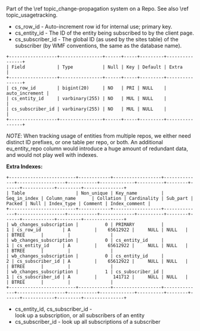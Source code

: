 Part of the \ref topic_change-propagation system on a Repo.
See also \ref topic_usagetracking.

- cs_row_id - Auto-increment row id for internal use; primary key.
- cs_entity_id - The ID of the entity being subscribed to by the client page.
- cs_subscriber_id - The global ID (as used by the sites table) of the subscriber (by WMF conventions, the same as the database name).

```
+------------------+----------------+------+-----+---------+----------------+
| Field            | Type           | Null | Key | Default | Extra          |
+------------------+----------------+------+-----+---------+----------------+
| cs_row_id        | bigint(20)     | NO   | PRI | NULL    | auto_increment |
| cs_entity_id     | varbinary(255) | NO   | MUL | NULL    |                |
| cs_subscriber_id | varbinary(255) | NO   | MUL | NULL    |                |
+------------------+----------------+------+-----+---------+----------------+
```

*NOTE*: When tracking usage of entities from multiple repos, we either need distinct ID prefixes, or one table per repo, or both. An additional eu\_entity\_repo column would introduce a huge amount of redundant data, and would not play well with indexes.

**Extra Indexes:**

```
+-------------------------+------------+------------------+--------------+------------------+-----------+-------------+----------+--------+------+------------+---------+---------------+
| Table                   | Non_unique | Key_name         | Seq_in_index | Column_name      | Collation | Cardinality | Sub_part | Packed | Null | Index_type | Comment | Index_comment |
+-------------------------+------------+------------------+--------------+------------------+-----------+-------------+----------+--------+------+------------+---------+---------------+
| wb_changes_subscription |          0 | PRIMARY          |            1 | cs_row_id        | A         |    65612922 |     NULL | NULL   |      | BTREE      |         |               |
| wb_changes_subscription |          0 | cs_entity_id     |            1 | cs_entity_id     | A         |    65612922 |     NULL | NULL   |      | BTREE      |         |               |
| wb_changes_subscription |          0 | cs_entity_id     |            2 | cs_subscriber_id | A         |    65612922 |     NULL | NULL   |      | BTREE      |         |               |
| wb_changes_subscription |          1 | cs_subscriber_id |            1 | cs_subscriber_id | A         |      141712 |     NULL | NULL   |      | BTREE      |         |               |
+-------------------------+------------+------------------+--------------+------------------+-----------+-------------+----------+--------+------+------------+---------+---------------+
```

 - cs_entity_id, cs_subscriber_id - look up a subscription, or all subscribers of an entity
 - cs_subscriber_id - look up all subscriptions of a subscriber

